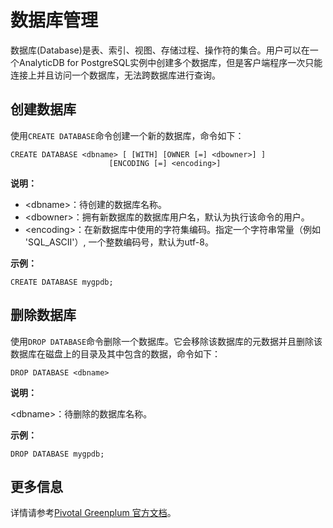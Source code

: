 # 数据库管理

数据库\(Database\)是表、索引、视图、存储过程、操作符的集合。用户可以在一个AnalyticDB for PostgreSQL实例中创建多个数据库，但是客户端程序一次只能连接上并且访问一个数据库，无法跨数据库进行查询。

## 创建数据库

使用`CREATE DATABASE`命令创建一个新的数据库，命令如下：

```
CREATE DATABASE <dbname> [ [WITH] [OWNER [=] <dbowner>] ]
                      [ENCODING [=] <encoding>] 
```

**说明：**

-   <dbname\>：待创建的数据库名称。
-   <dbowner\>：拥有新数据库的数据库用户名，默认为执行该命令的用户。
-   <encoding\>：在新数据库中使用的字符集编码。指定一个字符串常量（例如 'SQL\_ASCII'）, 一个整数编码号，默认为utf-8。

**示例：**

```
CREATE DATABASE mygpdb;
```

## 删除数据库

使用`DROP DATABASE`命令删除一个数据库。它会移除该数据库的元数据并且删除该数据库在磁盘上的目录及其中包含的数据，命令如下：

```
DROP DATABASE <dbname>
```

**说明：**

<dbname\>：待删除的数据库名称。

**示例：**

```
DROP DATABASE mygpdb;
```

## 更多信息

详情请参考[Pivotal Greenplum 官方文档](http://gpdb.docs.pivotal.io/43330/ref_guide/sql_commands/CREATE_DATABASE.html)。

